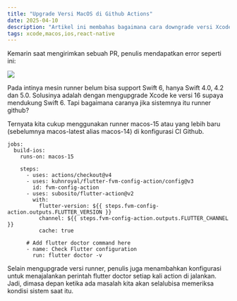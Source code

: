 ```yaml
---
title: "Upgrade Versi MacOS di Github Actions"
date: 2025-04-10
description: "Artikel ini membahas bagaimana cara downgrade versi Xcode di macOS dari versi 16.3 ke 16.2."
tags: xcode,macos,ios,react-native
---
```


Kemarin saat mengirimkan sebuah PR, penulis mendapatkan error seperti ini:

![](/images/posts/macosrunner1.png)

Pada intinya mesin runner belum bisa support Swift 6, hanya Swift 4.0, 4.2 dan 5.0. Solusinya adalah dengan mengupgrade Xcode ke versi 16 supaya mendukung Swift 6. Tapi bagaimana caranya jika sistemnya itu runner github? 

Ternyata kita cukup menggunakan runner macos-15 atau yang lebih baru (sebelumnya macos-latest alias macos-14) di konfigurasi CI Github. 

```
jobs:
  build-ios:
    runs-on: macos-15
    
    steps:
      - uses: actions/checkout@v4
      - uses: kuhnroyal/flutter-fvm-config-action/config@v3
        id: fvm-config-action
      - uses: subosito/flutter-action@v2
        with:
          flutter-version: ${{ steps.fvm-config-action.outputs.FLUTTER_VERSION }}
          channel: ${{ steps.fvm-config-action.outputs.FLUTTER_CHANNEL }}
          cache: true
      
      # Add flutter doctor command here
      - name: Check Flutter configuration
        run: flutter doctor -v
```

Selain mengupgrade versi runner, penulis juga menambahkan konfigurasi untuk menajalankan perintah flutter doctor setiap kali action di jalankan. Jadi, dimasa depan ketika ada masalah kita akan selalubisa memeriksa kondisi sistem saat itu. 